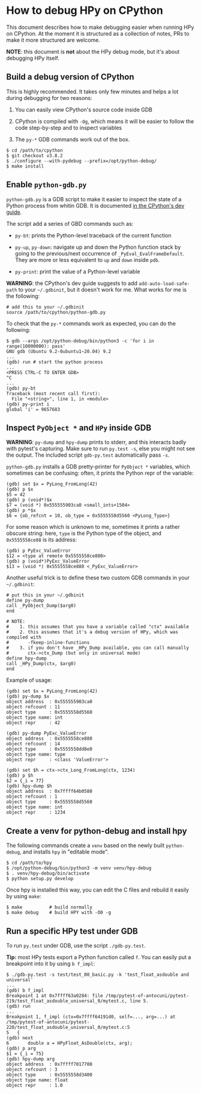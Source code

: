 How to debug HPy on CPython
============================

This document describes how to make debugging easier when running HPy on
CPython. At the moment it is structured as a collection of notes, PRs to make
it more structured are welcome.

**NOTE**: this document is **not** about the HPy debug mode, but it's about
debugging HPy itself.


Build a debug version of CPython
---------------------------------

This is highly recommended. It takes only few minutes and helps a lot during
debugging for two reasons:

1. You can easily view CPython's source code inside GDB

2. CPython is compiled with `-Og`, which means it will be easier to follow the
   code step-by-step and to inspect variables

3. The `py-*` GDB commands work out of the box.

```
$ cd /path/to/cpython
$ git checkout v3.8.2
$ ./configure --with-pydebug --prefix=/opt/python-debug/
$ make install
```

Enable `python-gdb.py`
----------------------

`python-gdb.py` is a GDB script to make it easier to inspect the state of a
Python process from whitin GDB. It is documented
[in the CPython's dev guide](https://devguide.python.org/gdb/).

The script add a series of GBD commands such as:

  - `py-bt`: prints the Python-level traceback of the current function

  - `py-up`, `py-down`: navigate up and down the Python function stack by
    going to the previous/next occurrence of `_PyEval_EvalFrameDefault`. They
    are more or less equivalent to `up` and `down` inside `pdb`.

  - `py-print`: print the value of a Python-level variable

**WARNING**: the CPython's dev guide suggests to add `add-auto-load-safe-path`
to your `~/.gdbinit`, but it doesn't work for me. What works for me is the
following:

```
# add this to your ~/.gdbinit
source /path/to/cpython/python-gdb.py
```

To check that the `py-*` commands work as expected, you can do the following:

```
$ gdb --args /opt/python-debug/bin/python3 -c 'for i in range(10000000): pass'
GNU gdb (Ubuntu 9.2-0ubuntu1~20.04) 9.2
...
(gdb) run # start the python process
...
<PRESS CTRL-C TO ENTER GDB>
^C
...
(gdb) py-bt
Traceback (most recent call first):
  File "<string>", line 1, in <module>
(gdb) py-print i
global 'i' = 9657683
```

Inspect `PyObject *` and `HPy` inside GDB
------------------------------------------

**WARNING**: `py-dump` and `hpy-dump` prints to stderr, and this interacts
badly with pytest's capturing. Make sure to run `py.test -s`, else you might
not see the output. The included script `gdb-py.test` automatically pass `-s`.

`python-gdb.py` installs a GDB pretty-printer for `PyObject *` variables,
which sometimes can be confusing: often, it prints the Python repr of the
variable:

```
(gdb) set $x = PyLong_FromLong(42)
(gdb) p $x
$5 = 42
(gdb) p (void*)$x
$7 = (void *) 0x555555903ca0 <small_ints+1504>
(gdb) p *$x
$6 = {ob_refcnt = 10, ob_type = 0x5555558d5560 <PyLong_Type>}
```

For some reason which is unknown to me, sometimes it prints a rather obscure
string: here, `type` is the Python type of the object, and `0x5555558ce88` is
its address:

```
(gdb) p PyExc_ValueError
$12 = <type at remote 0x5555558ce880>
(gdb) p (void*)PyExc_ValueError
$13 = (void *) 0x5555558ce880 <_PyExc_ValueError>
```

Another useful trick is to define these two custom GDB commands in your
`~/.gdbinit`:

```
# put this in your ~/.gdbinit
define py-dump
call _PyObject_Dump($arg0)
end

# NOTE:
#    1. this assumes that you have a variable called "ctx" available
#    2. this assumes that it's a debug version of HPy, which was compiled with
#       -fkeep-inline-functions
#    3. if you don't have _HPy_Dump available, you can call manually
#       ctx->ctx_Dump (but only in universal mode)
define hpy-dump
call _HPy_Dump(ctx, $arg0)
end
```

Example of usage:

```
(gdb) set $x = PyLong_FromLong(42)
(gdb) py-dump $x
object address  : 0x555555903ca0
object refcount : 11
object type     : 0x5555558d5560
object type name: int
object repr     : 42

(gdb) py-dump PyExc_ValueError
object address  : 0x5555558ce880
object refcount : 14
object type     : 0x5555558dd8e0
object type name: type
object repr     : <class 'ValueError'>

(gdb) set $h = ctx->ctx_Long_FromLong(ctx, 1234)
(gdb) p $h
$2 = {_i = 77}
(gdb) hpy-dump $h
object address  : 0x7ffff64b0580
object refcount : 1
object type     : 0x5555558d5560
object type name: int
object repr     : 1234
```



Create a venv for python-debug and install hpy
-----------------------------------------------

The following commands create a `venv` based on the newly built
`python-debug`, and installs `hpy` in "editable mode".

```
$ cd /path/to/hpy
$ /opt/python-debug/bin/python3 -m venv venv/hpy-debug
$ . venv/hpy-debug/bin/activate
$ python setup.py develop
```

Once hpy is installed this way, you can edit the C files and rebuild it easily
by using `make`:

```
$ make          # build normally
$ make debug    # build HPY with -O0 -g
```

Run a specific HPy test under GDB
---------------------------------

To run `py.test` under GDB, use the script `./gdb-py.test`.

**Tip:** most HPy tests export a Python function called `f`. You can easily
put a breakpoint into it by using `b f_impl`:

```
$ ./gdb-py.test -s test/test_00_basic.py -k 'test_float_asdouble and universal'
...
(gdb) b f_impl
Breakpoint 1 at 0x7ffff63a0284: file /tmp/pytest-of-antocuni/pytest-219/test_float_asdouble_universal_0/mytest.c, line 5.
(gdb) run
...
Breakpoint 1, f_impl (ctx=0x7ffff64191d0, self=..., arg=...) at /tmp/pytest-of-antocuni/pytest-220/test_float_asdouble_universal_0/mytest.c:5
5	{
(gdb) next
6	    double a = HPyFloat_AsDouble(ctx, arg);
(gdb) p arg
$1 = {_i = 75}
(gdb) hpy-dump arg
object address  : 0x7ffff7017700
object refcount : 3
object type     : 0x5555558d3400
object type name: float
object repr     : 1.0
```
